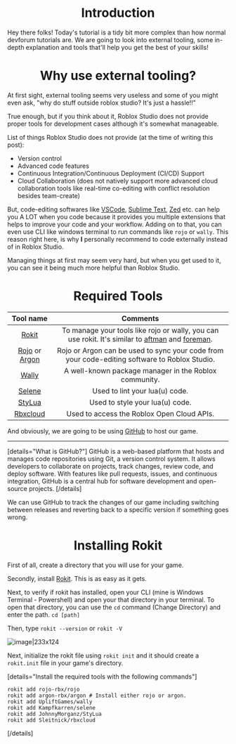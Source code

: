 # <div align="center">Introduction</div>
Hey there folks! Today's tutorial is a tidy bit more complex than how normal devforum tutorials are. We are going to look into external tooling, some in-depth explanation and tools that'll help you get the best of your skills!

# <div align="center">Why use external tooling?</div>
At first sight, external tooling seems very useless and some of you might even ask, "why do stuff outside roblox studio? It's just a hassle!!"

True enough, but if you think about it, Roblox Studio does not provide proper tools for development cases although it's somewhat manageable.

List of things Roblox Studio does not provide (at the time of writing this post):
- Version control
- Advanced code features
- Continuous Integration/Continuous Deployment (CI/CD) Support
- Cloud Collaboration (does not natively support more advanced cloud collaboration tools like real-time co-editing with conflict resolution besides team-create)

But, code-editing softwares like [VSCode](https://code.visualstudio.com/), [Sublime Text](https://www.sublimetext.com/), [Zed](https://zed.dev/) etc. can help you A LOT when you code because it provides you multiple extensions that helps to improve your code and your workflow. Adding on to that, you can even use CLI like windows terminal to run commands like `rojo` or `wally`. This reason right here, is why **I** personally recommend to code externally instead of in Roblox Studio.

Managing things at first may seem very hard, but when you get used to it, you can see it being much more helpful than Roblox Studio.

<div align="center">

# Required Tools

| Tool name | Comments |
| :-: | :-: |
| [Rokit](https://github.com/rojo-rbx/rokit) | To manage your tools like rojo or wally, you can use rokit. It's similar to [aftman](https://github.com/LPGhatguy/aftman) and [foreman](https://github.com/Roblox/foreman). |
| [Rojo](https://github.com/rojo-rbx/rojo) or [Argon](https://github.com/argon-rbx/argon) | Rojo or Argon can be used to sync your code from your code-editing software to Roblox Studio. |
| [Wally](https://github.com/UpliftGames/wally) | A well-known package manager in the Roblox community. |
| [Selene](https://github.com/kampfkarren/selene) | Used to lint your lua(u) code. |
| [StyLua](https://github.com/JohnnyMorganz/StyLua) | Used to style your lua(u) code. |
| [Rbxcloud](https://github.com/Sleitnick/rbxcloud) | Used to access the Roblox Open Cloud APIs. |
</div>

And obviously, we are going to be using [GitHub](https://github.com/) to host our game.

---

[details="What is GitHub?"]
GitHub is a web-based platform that hosts and manages code repositories using Git, a version control system. It allows developers to collaborate on projects, track changes, review code, and deploy software. With features like pull requests, issues, and continuous integration, GitHub is a central hub for software development and open-source projects.
[/details]

We can use GitHub to track the changes of our game including switching between releases and reverting back to a specific version if something goes wrong.

# <div align="center">Installing Rokit</div>
First of all, create a directory that you will use for your game.

Secondly, install [Rokit](https://github.com/rojo-rbx/rokit?tab=readme-ov-file#installation). This is as easy as it gets.

Next, to verify if rokit has installed, open your CLI (mine is Windows Terminal - Powershell) and open your that directory in your terminal. To open that directory, you can use the `cd` command (Change Directory) and enter the path. `cd [path]`

Then, type `rokit --version` or `rokit -V`

![image|233x124](upload://godKsgjVI7JMwuzkxNudAHxkqTW.png)

Next, initialize the rokit file using `rokit init` and it should create a `rokit.init` file in your game's directory.

[details="Install the required tools with the following commands"]
```
rokit add rojo-rbx/rojo
rokit add argon-rbx/argon # Install either rojo or argon.
rokit add UpliftGames/wally
rokit add Kampfkarren/selene
rokit add JohnnyMorganz/StyLua
rokit add Sleitnick/rbxcloud
```
[/details]